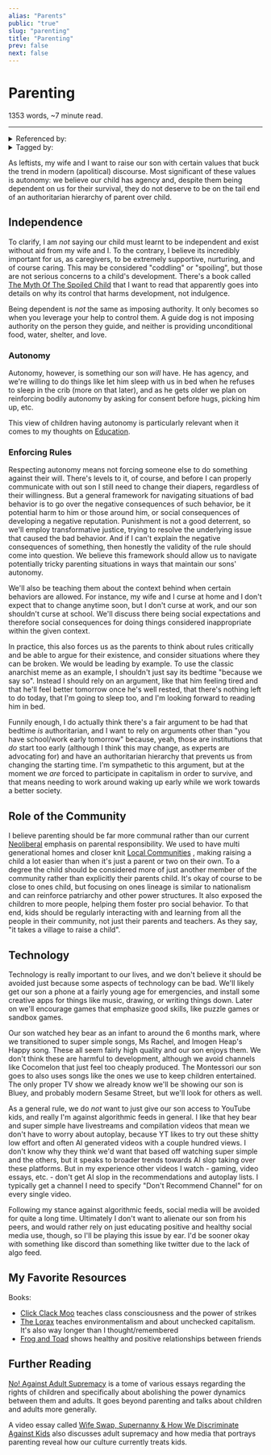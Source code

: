 ```yaml
---
alias: "Parents"
public: "true"
slug: "parenting"
title: "Parenting"
prev: false
next: false
---
```

<script setup>
import { data } from '../../git.data.ts';
import { useData } from 'vitepress';
const pageData = useData();
</script>
<h1 class="p-name">Parenting</h1>
<p>1353 words, ~7 minute read. <span v-html="data[`site/${pageData.page.value.relativePath}`]" /></p>
<hr/>

<details><summary>Referenced by:</summary><a href="/garden/individualism/index.md">Individualism</a></details>

<details><summary>Tagged by:</summary><a href="/garden/anti-natalism/index.md">Anti Natalism</a><a href="/garden/child-free/index.md">Child Free</a><a href="/garden/parent-dictated-education/index.md">Parent Dictated Education</a></details>

As leftists, my wife and I want to raise our son with certain values that buck the trend in modern (apolitical) discourse. Most significant of these values is autonomy: we believe our child has agency and, despite them being dependent on us for their survival, they do not deserve to be on the tail end of an authoritarian hierarchy of parent over child.

## Independence

<span id="6777f9e9-da40-42f7-9ac3-ab9c732be035">To clarify, I am _not_ saying our child must learnt to be independent and exist without aid from my wife and I. To the contrary, I believe its incredibly important for us, as caregivers, to be extremely supportive, nurturing, and of course caring. This may be considered "coddling" or "spoiling", but those are not serious concerns to a child's development. There's a book called [The Myth Of The Spoiled Child](https://www.alfiekohn.org/myth-spoiled-child/) that I want to read that apparently goes into details on why its control that harms development, not indulgence.</span>

Being dependent is _not_ the same as imposing authority. It only becomes so when you leverage your help to control them. A guide dog is not imposing authority on the person they guide, and neither is providing unconditional food, water, shelter, and love.

### Autonomy

Autonomy, however, is something our son _will_ have. He has agency, and we're willing to do things like let him sleep with us in bed when he refuses to sleep in the crib (more on that later), and as he gets older we plan on reinforcing bodily autonomy by asking for consent before hugs, picking him up, etc.

This view of children having autonomy is particularly relevant when it comes to my thoughts on [Education](/garden/education/index.md).

### Enforcing Rules

Respecting autonomy means not forcing someone else to do something against their will. There's levels to it, of course, and before I can properly communicate with out son I still need to change their diapers, regardless of their willingness. But a general framework for navigating situations of bad behavior is to go over the negative consequences of such behavior, be it potential harm to him or those around him, or social consequences of developing a negative reputation. Punishment is not a good deterrent, so we'll employ transformative justice, trying to resolve the underlying issue that caused the bad behavior. And if I can't explain the negative consequences of something, then honestly the validity of the rule should come into question. We believe this framework should allow us to navigate potentially tricky parenting situations in ways that maintain our sons' autonomy.

We'll also be teaching them about the context behind when certain behaviors are allowed. For instance, my wife and I curse at home and I don't expect that to change anytime soon, but I don't curse at work, and our son shouldn't curse at school. We'll discuss there being social expectations and therefore social consequences for doing things considered inappropriate within the given context.

In practice, this also forces us as the parents to think about rules critically and be able to argue for their existence, and consider situations where they can be broken. We would be leading by example. To use the classic anarchist meme as an example, I shouldn't just say its bedtime "because we say so". Instead I should rely on an argument, like that him feeling tired and that he'll feel better tomorrow once he's well rested, that there's nothing left to do today, that I'm going to sleep too, and I'm looking forward to reading him in bed.

Funnily enough, I do actually think there's a fair argument to be had that bedtime _is_ authoritarian, and I want to rely on arguments other than "you have school/work early tomorrow" because, yeah, those are institutions that _do_ start too early (although I think this may change, as experts are advocating for) and have an authoritarian hierarchy that prevents us from changing the starting time. I'm sympathetic to this argument, but at the moment we _are_ forced to participate in capitalism in order to survive, and that means needing to work around waking up early while we work towards a better society.

## Role of the Community

I believe parenting should be far more communal rather than our current [Neoliberal](/garden/neoliberalism/index.md) emphasis on parental responsibility. We used to have multi generational homes and closer knit [Local Communities](/garden/local-communities/index.md) , making raising a child a lot easier than when it's just a parent or two on their own. To a degree the child should be considered more of just another member of the community rather than explicitly their parents child. It's okay of course to be close to ones child, but focusing on ones lineage is similar to nationalism and can reinforce patriarchy and other power structures. It also exposed the children to more people, helping them foster pro social behavior. To that end, kids should be regularly interacting with and learning from all the people in their community, not just their parents and teachers. As they say, "it takes a village to raise a child".

## Technology

Technology is really important to our lives, and we don't believe it should be avoided just because some aspects of technology can be bad. We'll likely get our son a phone at a fairly young age for emergencies, and install some creative apps for things like music, drawing, or writing things down. Later on we'll encourage games that emphasize good skills, like puzzle games or sandbox games.

Our son watched hey bear as an infant to around the 6 months mark, where we transitioned to super simple songs, Ms Rachel, and Imogen Heap's Happy song. These all seem fairly high quality and our son enjoys them. We don't think these are harmful to development, although we avoid channels like Cocomelon that just feel too cheaply produced. The Montessori our son goes to also uses songs like the ones we use to keep children entertained. The only proper TV show we already know we'll be showing our son is Bluey, and probably modern Sesame Street, but we'll look for others as well.

As a general rule, we do _not_ want to just give our son access to YouTube kids, and really I'm against algorithmic feeds in general. I like that hey bear and super simple have livestreams and compilation videos that mean we don't have to worry about autoplay, because YT likes to try out these shitty low effort and often AI generated videos with a couple hundred views. I don't know why they think we'd want that based off watching super simple and the others, but it speaks to broader trends towards AI slop taking over these platforms. But in my experience other videos I watch - gaming, video essays, etc. - don't get AI slop in the recommendations and autoplay lists. I typically get a channel I need to specify "Don't Recommend Channel" for on every single video.

Following my stance against algorithmic feeds, social media will be avoided for quite a long time. Ultimately I don't want to alienate our son from his peers, and would rather rely on just educating positive and healthy social media use, though, so I'll be playing this issue by ear. I'd be sooner okay with something like discord than something like twitter due to the lack of algo feed.

## My Favorite Resources

Books:
- [Click Clack Moo](https://www.goodreads.com/book/show/766955.Click_Clack_Moo) teaches class consciousness and the power of strikes
- [The Lorax](https://yale.learningu.org/download/91736886-e31e-47c0-8a3b-f1c1843a6f7c/H3146_The%20Lorax_Storybook.pdf) teaches environmentalism and about unchecked capitalism. It's also way longer than I thought/remembered
- [Frog and Toad](https://www.amazon.com/Frog-Toad-Collection-Arnold-Lobel/dp/000813622X) shows healthy and positive relationships between friends

## Further Reading

[No! Against Adult Supremacy](https://archive.org/details/no-against-adult-supremacy/page/n5/mode/2up) is a tome of various essays regarding the rights of children and specifically about abolishing the power dynamics between them and adults. It goes beyond parenting and talks about children and adults more generally.

A video essay called [Wife Swap, Supernanny & How We Discriminate Against Kids](https://www.youtube.com/watch?v=ySAP3d0Gh8U) also discusses adult supremacy and how media that portrays parenting reveal how our culture currently treats kids.